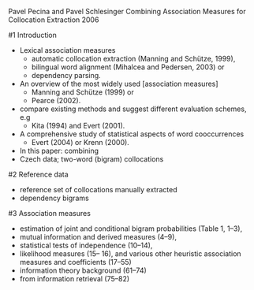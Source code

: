 Pavel Pecina and Pavel Schlesinger
Combining Association Measures for Collocation Extraction
2006

#1 Introduction

* Lexical association measures
  * automatic collocation extraction (Manning and Schütze, 1999),
  * bilingual word alignment (Mihalcea and Pedersen, 2003) or
  * dependency parsing.
* An overview of the most widely used [association measures]
  * Manning and Schütze (1999) or
  * Pearce (2002).
* compare existing methods and suggest different evaluation schemes, e.g
  * Kita (1994) and Evert (2001).
* A comprehensive study of statistical aspects of word cooccurrences
  * Evert (2004) or Krenn (2000).
* In this paper: combining
* Czech data; two-word (bigram) collocations

#2 Reference data

* reference set of collocations manually extracted
* dependency bigrams

#3 Association measures

* estimation of joint and conditional bigram probabilities (Table 1, 1–3),
* mutual information and derived measures (4–9),
* statistical tests of independence (10–14),
* likelihood measures (15– 16), and various 
  other heuristic association measures and coefficients (17–55)
* information theory background (61–74)
* from information retrieval (75–82)
